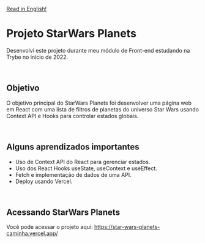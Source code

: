 
[Read in English!](./README.md)

# Projeto StarWars Planets
Desenvolvi este projeto durante meu módulo de Front-end estudando na Trybe no início de 2022.

<br>

## Objetivo
O objetivo principal do StarWars Planets foi desenvolver uma página web em React com uma lista de filtros de planetas do universo Star Wars usando Context API e Hooks para controlar estados globais.

<br>

## Alguns aprendizados importantes
- Uso de Context API do React para gerenciar estados.
- Uso dos React Hooks useState, useContext e useEffect.
- Fetch e implementação de dados de uma API.
- Deploy usando Vercel.

<br>

## Acessando StarWars Planets
Você pode acessar o projeto aqui: https://star-wars-planets-caminha.vercel.app/
